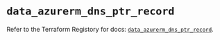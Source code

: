 # `data_azurerm_dns_ptr_record`

Refer to the Terraform Registory for docs: [`data_azurerm_dns_ptr_record`](https://www.terraform.io/docs/providers/azurerm/d/dns_ptr_record).
